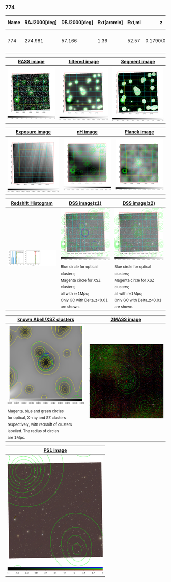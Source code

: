 <div STYLE="page-break-after: always;"></div>

### 774

|Name|RAJ2000[deg]|DEJ2000[deg] |Ext[arcmin]| Ext,ml | z | z_src| C|GC(XSZ,Delta_z<0.01)| GC(OPT,Delta_z<0.01)|GC| R_sig[arcmin] | R500[arcmin] | R500[Mpc]| CRsig[c/s] | CR500[c/s] |L500[1E44 erg/s]|F500[1E-12 erg/s/cm^2]| M500[1E14 Msun]|Tx[keV]|Cnt_sig|Beta|Rc[arcmin]|Comment|Alias|
|---|---|---|---|---|---|------|---|--------|---------|----------|---|---|---|---|---|---|---|---|---|---|---|---|---|---|
|774| 274.981| 57.166| 1.36| 52.57| 0.1790(0.000)| z_xsz| B| PSZ2, Tar| A, N| A, N, PSZ2, Tar, W| 10.262| 5.483| 0.994| 0.118(0.013)| 0.110(0.012)| 1.829(0.112)| 2.037(0.125)| 3.33(0.10)| 4.77(0.09)| 243.8| 0.820(-0.102+0.108)| 4.087(-0.736+0.685)| -| k086|

|[RASS image](../image/774/774_img.pdf)|[filtered image](../image/774/774_fil.pdf)|[Segment image](../image/774/774_seg.pdf)|
|-------------------|--------------------|-------------------|
| <img src="../image/774/774_img.png" width="300">  | <img src="../image/774/774_fil.png" width="300">   | <img src="../image/774/774_seg.png" width="300">  |

|[Exposure image](../image/774/774_mex.pdf)| [nH image](../image/774/774_nh.pdf)| [Planck image](../image/774/774_p.pdf)|
|-------------------|--------------------|-------------------|
|<img src="../image/774/774_mex.png" width="300">   | <img src="../image/774/774_nh.png" width="300">    | <img src="../image/774/774_p.png" width="300"> |

|[Redshift Histogram](../image/774/774_zg.pdf) | [DSS image(z1)](../image/774/774_dss_z1.pdf)      |  [DSS image(z2)](../image/774/774_dss_z2.pdf)    |
|-------------------|--------------------|-------------------|
|<img src="../image/774/774_zg.png" width="300"> |<img src="../image/774/774_dss_z1.png" width="300"> <sub><br>Blue circle for optical clusters; <br>Magenta circle for XSZ clusters; <br>all with r=1Mpc; <br>Only GC with Delta_z<0.01 are shown. </sub>| <img src="../image/774/774_dss_z2.png" width="300"><sub><br>Blue circle for optical clusters; <br>Magenta circle for XSZ clusters; <br>all with r=1Mpc; <br>Only GC with Delta_z<0.01 are shown. </sub> |

|[known Abell/XSZ clusters](../image/774/774_gc.pdf) | [2MASS image](../image/774/774_2mass.pdf)      |
|-------------------|-------------------|
|<img src=../image/774/774_gc.png width="300"> <br><sub>Magenta, blue and green circles <br>for optical, X-ray and SZ clusters <br>respectively, with redshift of clusters <br>labelled. The radius of circles <br>are 1Mpc.</sub>|<img src="../image/774/774_2mass.png" width="300">  |

|[PS1 image](../image/774/774_ps1.pdf)            |
|-------------------|
| <img src="../image/774/774_ps1.pdf" width="300">  |
